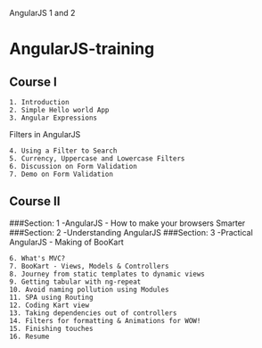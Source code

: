 AngularJS 1 and 2
# AngularJS-training
## Course I

    1. Introduction 
    2. Simple Hello world App
    3. Angular Expressions

Filters in AngularJS

    4. Using a Filter to Search
    5. Currency, Uppercase and Lowercase Filters
    6. Discussion on Form Validation
    7. Demo on Form Validation
    
## Course II

###Section: 1 
-AngularJS - How to make your browsers Smarter
###Section: 2 
-Understanding AngularJS
###Section: 3 
-Practical AngularJS - Making of BooKart

    6. What's MVC?
    7. BooKart - Views, Models & Controllers
    8. Journey from static templates to dynamic views 
    9. Getting tabular with ng-repeat
    10. Avoid naming pollution using Modules
    11. SPA using Routing 
    12. Coding Kart view
    13. Taking dependencies out of controllers
    14. Filters for formatting & Animations for WOW!
    15. Finishing touches 
    16. Resume
